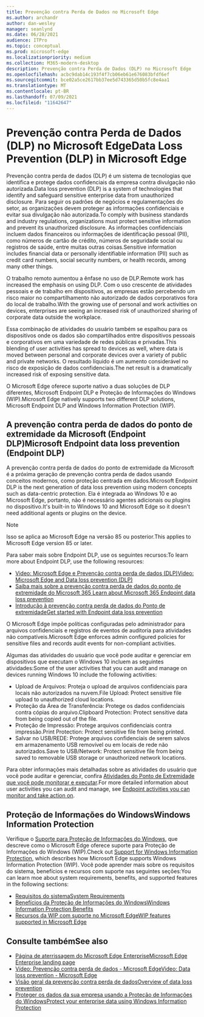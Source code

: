 ```yaml
---
title: Prevenção contra Perda de Dados no Microsoft Edge
ms.author: archandr
author: dan-wesley
manager: seanlynd
ms.date: 06/28/2021
audience: ITPro
ms.topic: conceptual
ms.prod: microsoft-edge
ms.localizationpriority: medium
ms.collection: M365-modern-desktop
description: Prevenção contra Perda de Dados (DLP) no Microsoft Edge
ms.openlocfilehash: acbc9dab14c193f4f7cb06eb61e676083bfdf6ef
ms.sourcegitcommit: bce02a5ce2617bb37ee5d743365d50b5fc8e4aa1
ms.translationtype: MT
ms.contentlocale: pt-BR
ms.lasthandoff: 07/09/2021
ms.locfileid: "11642647"
---
```

# <a name="data-loss-prevention-dlp-in-microsoft-edge"></a><span data-ttu-id="a3119-103">Prevenção contra Perda de Dados (DLP) no Microsoft Edge</span><span class="sxs-lookup"><span data-stu-id="a3119-103">Data Loss Prevention (DLP) in Microsoft Edge</span></span>

<span data-ttu-id="a3119-104">Prevenção contra perda de dados (DLP) é um sistema de tecnologias que identifica e protege dados confidenciais da empresa contra divulgação não autorizada.</span><span class="sxs-lookup"><span data-stu-id="a3119-104">Data loss prevention (DLP) is a system of technologies that identify and safeguard sensitive enterprise data from unauthorized disclosure.</span></span> <span data-ttu-id="a3119-105">Para seguir os padrões de negócios e regulamentações do setor, as organizações devem proteger as informações confidenciais e evitar sua divulgação não autorizada.</span><span class="sxs-lookup"><span data-stu-id="a3119-105">To comply with business standards and industry regulations, organizations must protect sensitive information and prevent its unauthorized disclosure.</span></span> <span data-ttu-id="a3119-106">As informações confidenciais incluem dados financeiros ou informações de identificação pessoal (PII), como números de cartão de crédito, números de seguridade social ou registros de saúde, entre muitas outras coisas.</span><span class="sxs-lookup"><span data-stu-id="a3119-106">Sensitive information includes financial data or personally identifiable information (PII) such as credit card numbers, social security numbers, or health records, among many other things.</span></span>

<span data-ttu-id="a3119-107">O trabalho remoto aumentou a ênfase no uso de DLP.</span><span class="sxs-lookup"><span data-stu-id="a3119-107">Remote work has increased the emphasis on using DLP.</span></span> <span data-ttu-id="a3119-108">Com o uso crescente de atividades pessoais e de trabalho em dispositivos, as empresas estão percebendo um risco maior no compartilhamento não autorizado de dados corporativos fora do local de trabalho.</span><span class="sxs-lookup"><span data-stu-id="a3119-108">With the growing use of personal and work activities on devices, enterprises are seeing an increased risk of unauthorized sharing of corporate data outside the workplace.</span></span>

<span data-ttu-id="a3119-109">Essa combinação de atividades do usuário também se espalhou para os dispositivos onde os dados são compartilhados entre dispositivos pessoais e corporativos em uma variedade de redes públicas e privadas.</span><span class="sxs-lookup"><span data-stu-id="a3119-109">This blending of user activities has spread to devices as well, where data is moved between personal and corporate devices over a variety of public and private networks.</span></span> <span data-ttu-id="a3119-110">O resultado líquido é um aumento considerável no risco de exposição de dados confidenciais.</span><span class="sxs-lookup"><span data-stu-id="a3119-110">The net result is a dramatically increased risk of exposing sensitive data.</span></span>

<span data-ttu-id="a3119-111">O Microsoft Edge oferece suporte nativo a duas soluções de DLP diferentes, Microsoft Endpoint DLP e Proteção de Informações do Windows (WIP).</span><span class="sxs-lookup"><span data-stu-id="a3119-111">Microsoft Edge natively supports two different DLP solutions, Microsoft Endpoint DLP and Windows Information Protection (WIP).</span></span>

## <a name="microsoft-endpoint-data-loss-prevention-endpoint-dlp"></a><span data-ttu-id="a3119-112">A prevenção contra perda de dados do ponto de extremidade da Microsoft (Endpoint DLP)</span><span class="sxs-lookup"><span data-stu-id="a3119-112">Microsoft Endpoint data loss prevention (Endpoint DLP)</span></span>

<span data-ttu-id="a3119-113">A prevenção contra perda de dados do ponto de extremidade da Microsoft é a próxima geração de prevenção contra perda de dados usando conceitos modernos, como proteção centrada em dados.</span><span class="sxs-lookup"><span data-stu-id="a3119-113">Microsoft Endpoint DLP is the next generation of data loss prevention using modern concepts such as data-centric protection.</span></span> <span data-ttu-id="a3119-114">Ela é integrada ao Windows 10 e ao Microsoft Edge, portanto, não é necessário agentes adicionais ou plugins no dispositivo.</span><span class="sxs-lookup"><span data-stu-id="a3119-114">It's built-in to Windows 10 and Microsoft Edge so it doesn't need additional agents or plugins on the device.</span></span>

> [!NOTE]
> <span data-ttu-id="a3119-115">Isso se aplica ao Microsoft Edge na versão 85 ou posterior.</span><span class="sxs-lookup"><span data-stu-id="a3119-115">This applies to Microsoft Edge version 85 or later.</span></span>

<span data-ttu-id="a3119-116">Para saber mais sobre Endpoint DLP, use os seguintes recursos:</span><span class="sxs-lookup"><span data-stu-id="a3119-116">To learn more about Endpoint DLP, use the following resources:</span></span>

- [<span data-ttu-id="a3119-117">Video: Microsoft Edge e Prevenção contra perda de dados (DLP)</span><span class="sxs-lookup"><span data-stu-id="a3119-117">Video: Microsoft Edge and Data loss prevention (DLP)</span></span>](microsoft-edge-video-security-dlp.md)
- [<span data-ttu-id="a3119-118">Saiba mais sobre a prevenção contra perda de dados do ponto de extremidade do Microsoft 365 </span><span class="sxs-lookup"><span data-stu-id="a3119-118">Learn about Microsoft 365 Endpoint data loss prevention</span></span>](/microsoft-365/compliance/endpoint-dlp-learn-about?preserve-view=true&view=o365-worldwide)
- [<span data-ttu-id="a3119-119">Introdução à prevenção contra perda de dados do Ponto de extremidade</span><span class="sxs-lookup"><span data-stu-id="a3119-119">Get started with Endpoint data loss prevention</span></span>](/microsoft-365/compliance/endpoint-dlp-getting-started?preserve-view=true&view=o365-worldwide)

<span data-ttu-id="a3119-120">O Microsoft Edge impõe políticas configuradas pelo administrador para arquivos confidenciais e registros de eventos de auditoria para atividades não compatíveis.</span><span class="sxs-lookup"><span data-stu-id="a3119-120">Microsoft Edge enforces admin configured policies for sensitive files and records audit events for non-compliant activities.</span></span>

<span data-ttu-id="a3119-121">Algumas das atividades do usuário que você pode auditar e gerenciar em dispositivos que executam o Windows 10 incluem as seguintes atividades:</span><span class="sxs-lookup"><span data-stu-id="a3119-121">Some of the user activities that you can audit and manage on devices running Windows 10 include the following activities:</span></span>

- <span data-ttu-id="a3119-122">Upload de Arquivos: Proteja o upload de arquivos confidenciais para locais não autorizados na nuvem.</span><span class="sxs-lookup"><span data-stu-id="a3119-122">File Upload: Protect sensitive file upload to unauthorized cloud locations.</span></span> <!-- The next 3 screenshots show a sequence where a user tries to drop a sensitive data file on to their local storage.-->
- <span data-ttu-id="a3119-123">Proteção da Área de Transferência: Protege os dados confidenciais contra cópias do arquivo.</span><span class="sxs-lookup"><span data-stu-id="a3119-123">Clipboard Protection: Protect sensitive data from being copied out of the file.</span></span>
- <span data-ttu-id="a3119-124">Proteção de Impressão: Protege arquivos confidenciais contra impressão.</span><span class="sxs-lookup"><span data-stu-id="a3119-124">Print Protection: Protect sensitive file from being printed.</span></span>
- <span data-ttu-id="a3119-125">Salvar no USB/REDE: Protege arquivos confidenciais de serem salvos em armazenamento USB removível ou em locais de rede não autorizados.</span><span class="sxs-lookup"><span data-stu-id="a3119-125">Save to USB/Network: Protect sensitive file from being saved to removable USB storage or unauthorized network locations.</span></span>

<span data-ttu-id="a3119-126">Para obter informações mais detalhadas sobre as atividades do usuário que você pode auditar e gerenciar, confira [Atividades do Ponto de Extremidade que você pode monitorar e executar](/microsoft-365/compliance/endpoint-dlp-learn-about?preserve-view=true&view=o365-worldwide#endpoint-activities-you-can-monitor-and-take-action-on).</span><span class="sxs-lookup"><span data-stu-id="a3119-126">For more detailed information about user activities you can audit and manage, see [Endpoint activities you can monitor and take action on](/microsoft-365/compliance/endpoint-dlp-learn-about?preserve-view=true&view=o365-worldwide#endpoint-activities-you-can-monitor-and-take-action-on).</span></span>

## <a name="windows-information-protection"></a><span data-ttu-id="a3119-127">Proteção de Informações do Windows</span><span class="sxs-lookup"><span data-stu-id="a3119-127">Windows Information Protection</span></span>

<span data-ttu-id="a3119-128">Verifique o [Suporte para Proteção de Informações do Windows](./microsoft-edge-security-windows-information-protection.md), que descreve como o Microsoft Edge oferece suporte para Proteção de Informações do Windows (WIP).</span><span class="sxs-lookup"><span data-stu-id="a3119-128">Check out [Support for Windows Information Protection](./microsoft-edge-security-windows-information-protection.md), which describes how Microsoft Edge supports Windows Information Protection (WIP).</span></span> <span data-ttu-id="a3119-129">Você pode aprender mais sobre os requisitos do sistema, benefícios e recursos com suporte nas seguintes seções:</span><span class="sxs-lookup"><span data-stu-id="a3119-129">You can learn moe about system requirements, benefits, and supported features in the following sections:</span></span>

- [<span data-ttu-id="a3119-130">Requisitos do sistema</span><span class="sxs-lookup"><span data-stu-id="a3119-130">System Requirements</span></span>](./microsoft-edge-security-windows-information-protection.md#system-requirements)
- [<span data-ttu-id="a3119-131">Benefícios da Proteção de Informações do Windows</span><span class="sxs-lookup"><span data-stu-id="a3119-131">Windows Information Protection Benefits</span></span>](./microsoft-edge-security-windows-information-protection.md#windows-information-protection-benefits)
- [<span data-ttu-id="a3119-132">Recursos da WIP com suporte no Microsoft Edge</span><span class="sxs-lookup"><span data-stu-id="a3119-132">WIP features supported in Microsoft Edge</span></span>](./microsoft-edge-security-windows-information-protection.md#wip-features-supported-in-microsoft-edge)

## <a name="see-also"></a><span data-ttu-id="a3119-133">Consulte também</span><span class="sxs-lookup"><span data-stu-id="a3119-133">See also</span></span>

- [<span data-ttu-id="a3119-134">Página de aterrissagem do Microsoft Edge Enterprise</span><span class="sxs-lookup"><span data-stu-id="a3119-134">Microsoft Edge Enterprise landing page</span></span>](https://aka.ms/EdgeEnterprise)
- [<span data-ttu-id="a3119-135">Vídeo: Prevenção contra perda de dados - Microsoft Edge</span><span class="sxs-lookup"><span data-stu-id="a3119-135">Video: Data loss prevention - Microsoft Edge</span></span>](https://www.youtube.com/watch?v=dLD04U9eTqg)
- [<span data-ttu-id="a3119-136">Visão geral da prevenção contra perda de dados</span><span class="sxs-lookup"><span data-stu-id="a3119-136">Overview of data loss prevention</span></span>](/microsoft-365/compliance/data-loss-prevention-policies?preserve-view=true&view=o365-worldwide)
- [<span data-ttu-id="a3119-137">Proteger os dados da sua empresa usando a Proteção de Informações do Windows</span><span class="sxs-lookup"><span data-stu-id="a3119-137">Protect your enterprise data using Windows Information Protection</span></span>](/windows/security/information-protection/windows-information-protection/protect-enterprise-data-using-wip)